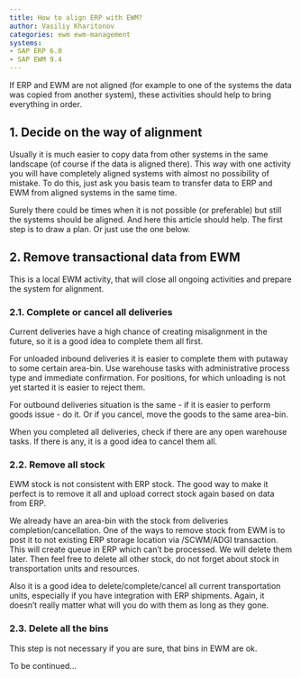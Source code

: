 ```yaml
---
title: How to align ERP with EWM?
author: Vasiliy Kharitonov
categories: ewm ewm-management
systems:
- SAP ERP 6.0
- SAP EWM 9.4
---
```


If ERP and EWM are not aligned (for example to one of the systems the data was copied from another system), these activities should help to bring everything in order.

## 1. Decide on the way of alignment

Usually it is much easier to copy data from other systems in the same landscape (of course if the data is aligned there). This way with one activity you will have completely aligned systems with almost no possibility of mistake. To do this, just ask you basis team to transfer data to ERP and EWM from aligned systems in the same time.

Surely there could be times when it is not possible (or preferable) but still the systems should be aligned. And here this article should help. The first step is to draw a plan. Or just use the one below.

## 2. Remove transactional data from EWM

This is a local EWM activity, that will close all ongoing activities and prepare the system for alignment.

### 2.1. Complete or cancel all deliveries

Current deliveries have a high chance of creating misalignment in the future, so it is a good idea to complete them all first.

For unloaded inbound deliveries it is easier to complete them with putaway to some certain area-bin. Use warehouse tasks with administrative process type and immediate confirmation. For positions, for which unloading is not yet started it is easier to reject them.

For outbound deliveries situation is the same - if it is easier to perform goods issue - do it. Or if you cancel, move the goods to the same area-bin.

When you completed all deliveries, check if there are any open warehouse tasks. If there is any, it is a good idea to cancel them all.

### 2.2. Remove all stock

EWM stock is not consistent with ERP stock. The good way to make it perfect is to remove it all and upload correct stock again based on data from ERP.

We already have an area-bin with the stock from deliveries completion/cancellation. One of the ways to remove stock from EWM is to post it to not existing ERP storage location via /SCWM/ADGI transaction. This will create queue in ERP which can’t be processed. We will delete them later. Then feel free to delete all other stock, do not forget about stock in transportation units and resources.

Also it is a good idea to delete/complete/cancel all current transportation units, especially if you have integration with ERP shipments. Again, it doesn’t really matter what will you do with them as long as they gone. 

### 2.3. Delete all the bins

This step is not necessary if you are sure, that bins in EWM are ok.

To be continued...
